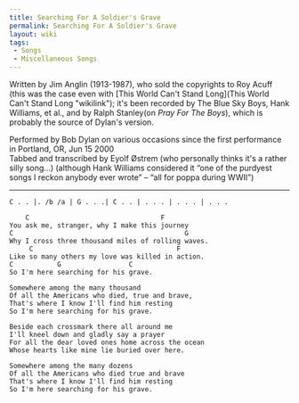 ```yaml
---
title: Searching For A Soldier's Grave
permalink: Searching For A Soldier's Grave
layout: wiki
tags:
 - Songs
 - Miscellaneous Songs
---
```


Written by Jim Anglin (1913-1987), who sold the copyrights to Roy Acuff
(this was the case even with [This World Can't Stand
Long](This World Can't Stand Long "wikilink"); it's been recorded by The
Blue Sky Boys, Hank Williams, et al., and by Ralph Stanley(on *Pray For
The Boys*), which is probably the source of Dylan's version.

Performed by Bob Dylan on various occasions since the first performance
in Portland, OR, Jun 15 2000  
Tabbed and transcribed by Eyolf Østrem (who personally thinks it's a
rather silly song...) (although Hank Williams considered it “one of the
purdyest songs I reckon anybody ever wrote” – “all for poppa during
WWII”)

* * * * *

    C . . |. /b /a | G . . .| C . . | . . . | . . . | . . .

        C                                 F
    You ask me, stranger, why I make this journey
    C                                           G
    Why I cross three thousand miles of rolling waves.
         C                                    F
    Like so many others my love was killed in action.
    C           G                 C
    So I'm here searching for his grave.

    Somewhere among the many thousand
    Of all the Americans who died, true and brave,
    That's where I know I'll find him resting
    So I'm here searching for his grave.

    Beside each crossmark there all around me
    I'll kneel down and gladly say a prayer
    For all the dear loved ones home across the ocean
    Whose hearts like mine lie buried over here.

    Somewhere among the many dozens
    Of all the Americans who died true and brave
    That's where I know I'll find him resting
    So I'm here searching for his grave.
